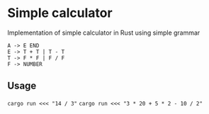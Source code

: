 # Simple calculator

Implementation of simple calculator in Rust using simple grammar
```
A -> E END
E -> T + T | T - T
T -> F * F | F / F
F -> NUMBER
```
## Usage

`cargo run <<< "14 / 3"`
`cargo run <<< "3 * 20 + 5 * 2 - 10 / 2"`